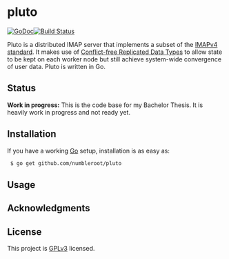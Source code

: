 # pluto

[![GoDoc](https://godoc.org/github.com/numbleroot/pluto?status.svg)](https://godoc.org/github.com/numbleroot/pluto)[![Build Status](https://travis-ci.org/numbleroot/pluto.svg?branch=master)](https://travis-ci.org/numbleroot/pluto)

Pluto is a distributed IMAP server that implements a subset of the [IMAPv4 standard](https://tools.ietf.org/html/rfc3501). It makes use of [Conflict-free Replicated Data Types](https://en.wikipedia.org/wiki/Conflict-free_replicated_data_type) to allow state to be kept on each worker node but still achieve system-wide convergence of user data. Pluto is written in Go.


## Status

**Work in progress:** This is the code base for my Bachelor Thesis. It is heavily work in progress and not ready yet.


## Installation

If you have a working [Go](https://golang.org/) setup, installation is as easy as:

```bash
 $ go get github.com/numbleroot/pluto
```


## Usage


## Acknowledgments


## License

This project is [GPLv3](https://github.com/numbleroot/pluto/blob/master/LICENSE) licensed.